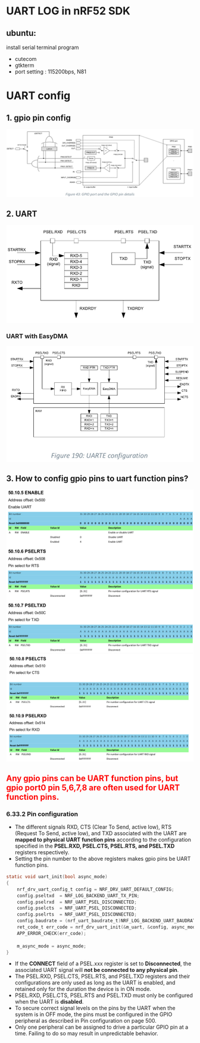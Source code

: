 # UART LOG in nRF52 SDK
## ubuntu:
install serial terminal program  
* cutecom
* gtkterm  
* port setting : 115200bps, N81


# UART config
## 1. gpio pin config
![](./pic/gpio-pin-diagram-01.jpg)

## 2. UART
![](./pic/uart-01.jpg)

### UART with EasyDMA  
![](./pic/uarte-dma-01.jpg)

## 3. How to config gpio pins to uart function pins?
![](./pic/uart-pinconfig-01.jpg)
![](./pic/uart-pinconfig-02.jpg)  
## <span style="color:red"> Any gpio pins can be UART function pins, but gpio port0 pin 5,6,7,8 are often used for UART function pins. </span>

### 6.33.2 Pin configuration
* The different signals RXD, CTS (Clear To Send, active low), RTS (Request To Send, active low), and TXD associated with the UART are **mapped to physical UART function pins** according to the configuration specified in the
**PSEL.RXD, PSEL.CTS, PSEL.RTS, and PSEL.TXD** registers respectively.
* Setting the pin number to the above registers makes gpio pins be UART function pins.

```.c
static void uart_init(bool async_mode)
{
    nrf_drv_uart_config_t config = NRF_DRV_UART_DEFAULT_CONFIG;
    config.pseltxd  = NRF_LOG_BACKEND_UART_TX_PIN;
    config.pselrxd  = NRF_UART_PSEL_DISCONNECTED;
    config.pselcts  = NRF_UART_PSEL_DISCONNECTED;
    config.pselrts  = NRF_UART_PSEL_DISCONNECTED;
    config.baudrate = (nrf_uart_baudrate_t)NRF_LOG_BACKEND_UART_BAUDRATE;
    ret_code_t err_code = nrf_drv_uart_init(&m_uart, &config, async_mode ? uart_evt_handler : NULL);
    APP_ERROR_CHECK(err_code);

    m_async_mode = async_mode;
}
```


* If the **CONNECT** field of a PSEL.xxx register is set to **Disconnected**, the associated UART signal will **not
be connected to any physical pin**. 
* The PSEL.RXD, PSEL.CTS, PSEL.RTS, and PSEL.TXD registers and their
configurations are only used as long as the UART is enabled, and retained only for the duration the device
is in ON mode. 
* PSEL.RXD, PSEL.CTS, PSEL.RTS and PSEL.TXD must only be configured when the UART is **disabled**.
* To secure correct signal levels on the pins by the UART when the system is in OFF mode, the pins must be configured in the GPIO peripheral as described in Pin configuration on page 500.
* Only one peripheral can be assigned to drive a particular GPIO pin at a time. Failing to do so may result in
unpredictable behavior.

